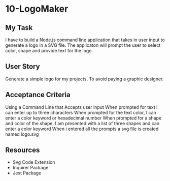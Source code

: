 # 10-LogoMaker

## My Task
 I have to build a Node.js command line application that takes in user input to generate a logo in a SVG file.
 The applicaton will prompt the user to select color, shape and provide text for the logo.

 ## User Story 
 Generate a simple logo for my projects, 
 To avoid paying a graphic designer.

 ## Acceptance Criteria 
 Using a Command Line that Accepts user input 
 When prompted for text i can enter up to three characters 
 When prompted for the text color, I can enter a color keyword or hexadecimal number
 When prompted for a shape and color of the shape, 
 I am presented with a list of three shapes and can enter a color keyword
 When i entered all the prompts a svg file is created named logo.svg
 
 ## Resources
 - Svg Code Extension
 - Inquirer Package
 - Jest Package

